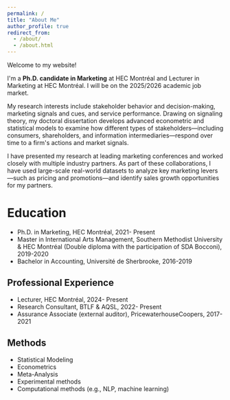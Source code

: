 ```yaml
---
permalink: /
title: "About Me"
author_profile: true
redirect_from: 
  - /about/
  - /about.html
---
```

Welcome to my website! 

I'm a **Ph.D. candidate in Marketing** at HEC Montréal and Lecturer in Marketing at HEC Montréal. I will be on the 2025/2026 academic job market.

My research interests include stakeholder behavior and decision-making, marketing signals and cues, and service performance. Drawing on signaling theory, my doctoral dissertation develops advanced econometric and statistical models to examine how different types of stakeholders—including consumers, shareholders, and information intermediaries—respond over time to a firm's actions and market signals.

I have presented my research at leading marketing conferences and worked closely with multiple industry partners. As part of these collaborations, I have used large-scale real-world datasets to analyze key marketing levers—such as pricing and promotions—and identify sales growth opportunities for my partners. 

Education
======
-  Ph.D. in Marketing, HEC Montréal, 2021- Present
-  Master in International Arts Management, Southern Methodist University & HEC Montréal (Double diploma with the participation of SDA Bocconi), 2019-2020
-  Bachelor in Accounting, Université de Sherbrooke, 2016-2019

Professional Experience
------
- Lecturer, HEC Montréal, 2024- Present
- Research Consultant, BTLF & AQSL, 2022- Present 
- Assurance Associate (external auditor), PricewaterhouseCoopers, 2017-2021

Methods 
------
- Statistical Modeling
- Econometrics
- Meta-Analysis
- Experimental methods
- Computational methods (e.g., NLP, machine learning)

